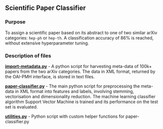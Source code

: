 ## Scientific Paper Classifier

### Purpose

To assign a scientific paper based on its abstract to one of two similar arXiv categories: `hep-ph` or `hep-th`. 
A classification accuracy of 86% is reached, without extensive hyperparameter tuning.


### Description of files

__[import-metadata.py](import-metadata.py)__ -
A python script for harvesting meta-data of 100k+ papers from the two arXiv categories. The data in XML format, returned by the OAI-PMH interface, is stored in text files.

__[paper-classifier.py](paper-classifier.py)__ -
The main python script for preprocessing the meta-data in XML format into features and labels, involving stemming, vectorisation and dimensionality reduction. The machine learning classifier algorithm Support Vector Machine is trained and its performance on the test set is evaluated.

__[utilities.py](utilities.py)__ -
Python script with custom helper functions for paper-classifier.py
